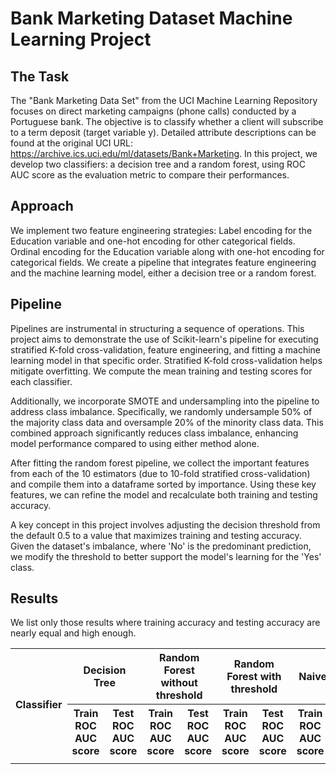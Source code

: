 # Bank Marketing Dataset Machine Learning Project
## The Task
The "Bank Marketing Data Set" from the UCI Machine Learning Repository focuses on direct marketing campaigns (phone calls) conducted by a Portuguese bank. The objective is to classify whether a client will subscribe to a term deposit (target variable y). Detailed attribute descriptions can be found at the original UCI URL: https://archive.ics.uci.edu/ml/datasets/Bank+Marketing.
In this project, we develop two classifiers: a decision tree and a random forest, using ROC AUC score as the evaluation metric to compare their performances.

## Approach
We implement two feature engineering strategies: 
Label encoding for the Education variable and one-hot encoding for other categorical fields.
Ordinal encoding for the Education variable along with one-hot encoding for categorical fields.
We create a pipeline that integrates feature engineering and the machine learning model, either a decision tree or a random forest.
  
 ## Pipeline
Pipelines are instrumental in structuring a sequence of operations. This project aims to demonstrate the use of Scikit-learn's pipeline for executing stratified K-fold cross-validation, feature engineering, and fitting a machine learning model in that specific order. Stratified K-fold cross-validation helps mitigate overfitting. We compute the mean training and testing scores for each classifier.

Additionally, we incorporate SMOTE and undersampling into the pipeline to address class imbalance. Specifically, we randomly undersample 50% of the majority class data and oversample 20% of the minority class data. This combined approach significantly reduces class imbalance, enhancing model performance compared to using either method alone.

After fitting the random forest pipeline, we collect the important features from each of the 10 estimators (due to 10-fold stratified cross-validation) and compile them into a dataframe sorted by importance. Using these key features, we can refine the model and recalculate both training and testing accuracy.

A key concept in this project involves adjusting the decision threshold from the default 0.5 to a value that maximizes training and testing accuracy. Given the dataset's imbalance, where 'No' is the predominant prediction, we modify the threshold to better support the model's learning for the 'Yes' class.

## Results
We list only those results where training accuracy and testing accuracy are nearly equal and high enough. 
<table>
  <tr>
    <th rowspan="2"> Classifier</th>
    <th colspan="2">Decision Tree</th>
    <th colspan="2">Random Forest without threshold </th>
    <th colspan="2">Random Forest with threshold </th>
    <th colspan="2">Naive Bayes </th>

  </tr>
  <tr>
    <th>Train ROC AUC score </th>
    <th> Test ROC AUC score </th>
    <th>Train ROC AUC score </th>
    <th> Test ROC AUC score </th>
    <th>Train ROC AUC score </th>
     <th> Test ROC AUC score </th>
     <th>Train ROC AUC score </th>
     <th> Test ROC AUC score </th>
      
  </tr>
  <tr>
    <td></td>
    <td> </td>
    <td> </td>
      <td> </td>
    <td> </td>
      <td> </td>
    <td> </td>
      <td> </td>
    <td> </td>
  </tr>
</table>
